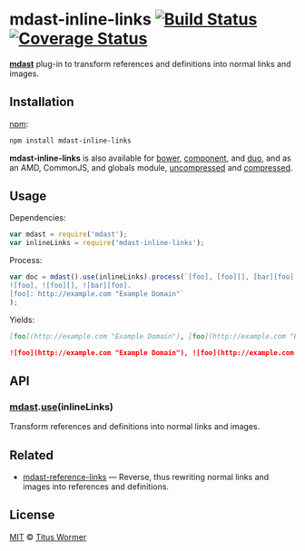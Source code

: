 # mdast-inline-links [![Build Status](https://img.shields.io/travis/wooorm/mdast-inline-links.svg)](https://travis-ci.org/wooorm/mdast-inline-links) [![Coverage Status](https://img.shields.io/codecov/c/github/wooorm/mdast-inline-links.svg)](https://codecov.io/github/wooorm/mdast-inline-links)

[**mdast**](https://github.com/wooorm/mdast) plug-in to transform
references and definitions into normal links and images.

## Installation

[npm](https://docs.npmjs.com/cli/install):

```bash
npm install mdast-inline-links
```

**mdast-inline-links** is also available for [bower](http://bower.io/#install-packages),
[component](https://github.com/componentjs/component), and
[duo](http://duojs.org/#getting-started), and as an AMD, CommonJS, and globals
module, [uncompressed](mdast-inline-links.js) and
[compressed](mdast-inline-links.min.js).

## Usage

Dependencies:

```javascript
var mdast = require('mdast');
var inlineLinks = require('mdast-inline-links');
```

Process:

```javascript
var doc = mdast().use(inlineLinks).process(`[foo], [foo][], [bar][foo].
![foo], ![foo][], ![bar][foo].
[foo]: http://example.com "Example Domain"`
);
```

Yields:

```md
[foo](http://example.com "Example Domain"), [foo](http://example.com "Example Domain"), [bar](http://example.com "Example Domain").

![foo](http://example.com "Example Domain"), ![foo](http://example.com "Example Domain"), ![bar](http://example.com "Example Domain").
```

## API

### [mdast](https://github.com/wooorm/mdast#api).[use](https://github.com/wooorm/mdast#mdastuseplugin-options)(inlineLinks)

Transform references and definitions into normal links
and images.

## Related

*   [mdast-reference-links](https://github.com/wooorm/mdast-reference-links)
    — Reverse, thus rewriting normal links and images into references
    and definitions.

## License

[MIT](LICENSE) © [Titus Wormer](http://wooorm.com)
